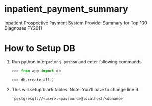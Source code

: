 # inpatient_payment_summary
Inpatient Prospective Payment System Provider Summary for Top 100 Diagnoses FY2011


# How to Setup DB

1. Run python interpretor `$ python` and enter following commands

	```python 
	>>> from app import db
	```

	```python 
	>>> db.create_all()
	```

2. This will setup blank tables. Note: You'll have to change line 6 

	`'postgresql://<user>:<password>@localhost/<dbname>'`